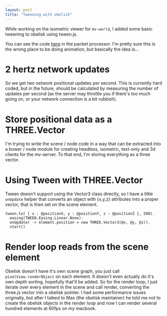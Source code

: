 ```yaml
---
layout: post
title: "Tweening with obelisk"
---
```

 
While working on the isometric viewer for `mv-world`, I added some basic tweening to obelisk using tween.js.

You can see the code [here](https://github.com/bnolan/isometric-test/blob/master/app/src/packets.coffee) in the packet processor. I'm pretty sure this is the wrong place to be doing animation, but basically the idea is...

# 2 hertz network updates

So we get two network positional updates per second. This is currently hard coded, but in the future, should be calculated by measuring the number of updates per second (as the server may throttle you if there's too much going on, or your network connection is a bit rubbish).

# Store positional data as a THREE.Vector

I'm trying to write the scene / node code in a way that can be extracted into a bower / node module for creating headless, isometric, text-only and 3d clients for the mv-server. To that end, I'm storing everything as a three vector.

# Using Tween with THREE.Vector

Tween doesn't support using the Vector3 class directly, so I have a little `onUpdate` helper that converts an object with {x,y,z} attributes into a proper vector, that is then set on the scene element.

    tween.to( { x : @positionX, y : @positionY, z : @positionZ }, 500).
      easing(TWEEN.Easing.Linear.None).
      onUpdate( -> element.position = new THREE.Vector3(@x, @y, @z)).
      start()

# Render loop reads from the scene element

Obelisk doesn't have it's own scene graph, you just call `pixelView.renderObject` on each element. It doesn't even actually do it's own depth sorting, hopefully that'll be added. So for the render loop, I just iterate over every element in the scene and call render, converting the three.js vector into a obelisk pointer. I had some performance issues originally, but after I talked to Max (the obelisk maintainer) he told me not to create the obelisk objects in the render loop and now I can render several hundred elements at 60fps on my macbook.